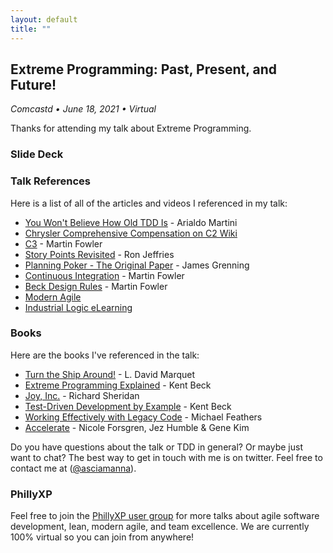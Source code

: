 ```yaml
---
layout: default
title: ""
---
```

## Extreme Programming: Past, Present, and Future!
_Comcastd &bull; June 18, 2021 &bull; Virtual_

Thanks for attending my talk about Extreme Programming.

### Slide Deck

<script async class="speakerdeck-embed" data-id="9b8a96643a5b48cfa25c687611b02a4b" data-ratio="1.77777777777778" src="//speakerdeck.com/assets/embed.js"></script>

### Talk References

Here is a list of all of the articles and videos I referenced in my talk:

* [You Won't Believe How Old TDD Is](https://arialdomartini.wordpress.com/2012/07/20/you-wont-believe-how-old-tdd-is/) - Arialdo Martini
* [Chrysler Comprehensive Compensation on C2 Wiki](http://wiki.c2.com/?ChryslerComprehensiveCompensation)
* [C3](https://www.martinfowler.com/bliki/C3.html) - Martin Fowler
* [Story Points Revisited](https://ronjeffries.com/articles/019-01ff/story-points/Index.html) - Ron Jeffries
* [Planning Poker - The Original Paper](https://wingman-sw.com/articles/planning-poker) - James Grenning
* [Continuous Integration](https://www.martinfowler.com/articles/continuousIntegration.html) - Martin Fowler
* [Beck Design Rules](https://www.martinfowler.com/bliki/BeckDesignRules.html) - Martin Fowler
* [Modern Agile](https://modernagile.org/)
* [Industrial Logic eLearning](https://www.industriallogic.com/elearning) 


### Books
Here are the books I've referenced in the talk:
* [Turn the Ship Around!](https://www.amazon.com/Turn-Ship-Around-Turning-Followers/dp/B08V4TFFCK) - L. David Marquet
* [Extreme Programming Explained](https://www.amazon.com/Extreme-Programming-Explained-Embrace-Change/dp/0321278658/) - Kent Beck
* [Joy, Inc.](https://www.amazon.com/Joy-Inc-Richard-Sheridan-audiobook/dp/B00KDOW78Q/) - Richard Sheridan
* [Test-Driven Development by Example](https://www.amazon.com/Test-Driven-Development-Kent-Beck/dp/0321146530/) - Kent Beck
* [Working Effectively with Legacy Code](https://www.amazon.com/Working-Effectively-Legacy-Michael-Feathers/dp/0131177052/) - Michael Feathers
* [Accelerate](https://www.amazon.com/Accelerate-Software-Performing-Technology-Organizations/dp/1942788339/) - Nicole Forsgren, Jez Humble & Gene Kim


Do you have questions about the talk or TDD in general? Or maybe just want to chat? The best way to get in touch with me is on twitter. Feel free to contact me at ([@asciamanna](https://www.twitter.com/asciamanna)).

### PhillyXP
Feel free to join the [PhillyXP user group](https://meetup.com/phillyxp) for more talks about agile software development, lean, modern agile, and team excellence. We are currently 100% virtual so you can join from anywhere!
